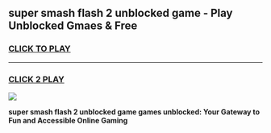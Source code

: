 
## super smash flash 2 unblocked game - Play Unblocked Gmaes & Free
<h3>
<a href="https://news.freeplayer.one?title=super_smash_flash_2_unblocked_game&ref=16F">CLICK TO PLAY</a></h3>
<hr>

<h3>
<a href="https://news.freeplayer.one?title=super_smash_flash_2_unblocked_game&ref=16F">CLICK 2 PLAY</a>
  
</h3>

<a href="https://news.freeplayer.one?title=super_smash_flash_2_unblocked_game&ref=16F/"><img src="https://clearcache.store/games.png"></a>


**super smash flash 2 unblocked game games unblocked: Your Gateway to Fun and Accessible Online Gaming**
